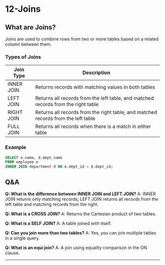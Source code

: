 # 12-Joins

## What are Joins?
Joins are used to combine rows from two or more tables based on a related column between them.

### Types of Joins
| Join Type   | Description                                      |
|-------------|--------------------------------------------------|
| INNER JOIN  | Returns records with matching values in both tables |
| LEFT JOIN   | Returns all records from the left table, and matched records from the right table |
| RIGHT JOIN  | Returns all records from the right table, and matched records from the left table |
| FULL JOIN   | Returns all records when there is a match in either table |

### Example
```sql
SELECT e.name, d.dept_name
FROM employee e
INNER JOIN department d ON e.dept_id = d.dept_id;
```

## Q&A
**Q: What is the difference between INNER JOIN and LEFT JOIN?**
A: INNER JOIN returns only matching records; LEFT JOIN returns all records from the left table and matching records from the right.

**Q: What is a CROSS JOIN?**
A: Returns the Cartesian product of two tables.

**Q: What is a SELF JOIN?**
A: A table joined with itself.

**Q: Can you join more than two tables?**
A: Yes, you can join multiple tables in a single query.

**Q: What is an equi join?**
A: A join using equality comparison in the ON clause.

---

